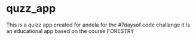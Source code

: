 # quzz_app
This is a quizz app created for andela for the #7daysof code challange it is an educational app based on the course FORESTRY
